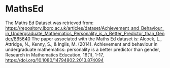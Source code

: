 # MathsEd

The Maths Ed Dataset was retrieved from: https://repository.lboro.ac.uk/articles/dataset/Achievement_and_Behaviour_in_Undergraduate_Mathematics_Personality_is_a_Better_Predictor_than_Gender/865640
The paper associated with the Maths Ed dataset is: Alcock, L., Attridge, N., Kenny, S., & Inglis, M. (2014). Achievement and behaviour in undergraduate mathematics: personality is a better predictor than gender, Research in Mathematics Education, 16(1),
1-17, https://doi.org/10.1080/14794802.2013.874094

